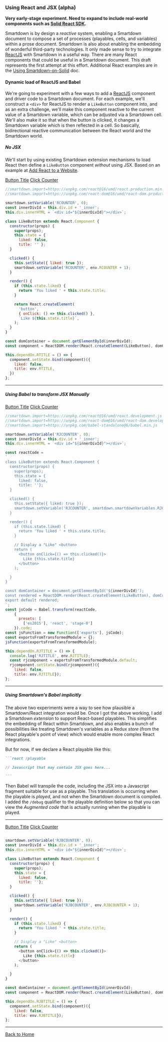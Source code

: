 ### Using React and JSX (alpha)

**Very early-stage experiment. Need to expand to include real-world components such as [Solid React SDK](https://github.com/inrupt/solid-react-sdk).**

Smartdown is by design a *reactive* system, enabling a Smartdown document to compose a set of processes (playables, cells, and variables) within a prose document. Smartdown is also about enabling the embedding of wonderful third-party technologies. It only made sense to try to integrate [ReactJS](https://reactjs.org) with Smartdown in a useful way. There are many React components that could be useful in a Smartdown document. This draft represents the first attempt at this effort. Additional React examples are in the [Using Smartdown-on-Solid](:@Solid) doc.

#### Dynamic load of ReactJS and Babel

We're going to experiment with a few ways to add a [ReactJS](https://reactjs.org) component and driver code to a Smartdown document. For each example, we'll construct a `<div>` for ReactJS to render a `LikeButton` component into, and as an extra challenge, we'll make this component reactive to the current value of a Smartdown variable, which can be adjusted via a Smartdown cell. We'll also make it so that when the button is clicked, it changes a Smartdown variable which is then reflected in a cell. So basically, bidirectional reactive communication between the React world and the Smartdown world.


##### No JSX

We'll start by using existing Smartdown extension mechanisms to load React then define a `LikeButton` component *without* using JSX. Based on an example at [Add React to a Website](https://reactjs.org/docs/add-react-to-a-website.html).


[Button Title](:?RTITLE)
[Click Counter](:!RCOUNTER)

```javascript /playable
//smartdown.import=https://unpkg.com/react@16/umd/react.production.min.js
//smartdown.import=https://unpkg.com/react-dom@16/umd/react-dom.production.min.js

smartdown.setVariable('RCOUNTER', 0);
const innerDivId = this.div.id + '_inner';
this.div.innerHTML = `<div id="${innerDivId}"></div>`;

class LikeButton extends React.Component {
  constructor(props) {
    super(props);
    this.state = {
      liked: false,
      title: '' };
  }

  clicked() {
    this.setState({ liked: true });
    smartdown.setVariable('RCOUNTER', env.RCOUNTER + 1);
  }

  render() {
    if (this.state.liked) {
      return 'You liked ' + this.state.title;
    }

    return React.createElement(
      'button',
      { onClick: () => this.clicked() },
      `Like ${this.state.title}`,
    );
  }
}

const domContainer = document.getElementById(innerDivId);
const component = ReactDOM.render(React.createElement(LikeButton), domContainer);

this.dependOn.RTITLE = () => {
  component.setState.bind(component)({
    liked: false,
    title: env.RTITLE,
  })
};

```

---


##### Using Babel to transform JSX Manually


[Button Title](:?RJTITLE)
[Click Counter](:!RJCOUNTER)

```javascript /playable/xautoplay/debug
//smartdown.import=https://unpkg.com/react@16/umd/react.development.js
//smartdown.import=https://unpkg.com/react-dom@16/umd/react-dom.development.js
//smartdown.import=https://unpkg.com/babel-standalone@6/babel.min.js

smartdown.setVariable('RJCOUNTER', 0);
const innerDivId = this.div.id + '_inner';
this.div.innerHTML = `<div id="${innerDivId}"></div>`;

const reactCode =
`
class LikeButton extends React.Component {
  constructor(props) {
    super(props);
    this.state = {
      liked: false,
      title: ''};
  }

  clicked() {
    this.setState({ liked: true });
    smartdown.setVariable('RJCOUNTER', smartdown.smartdownVariables.RJCOUNTER + 1);
  }

  render() {
    if (this.state.liked) {
      return 'You liked ' + this.state.title;
    }

    // Display a "Like" <button>
    return (
      <button onClick={() => this.clicked()}>
        Like {this.state.title}
      </button>
    );

  }
}

const domContainer = document.getElementById('${innerDivId}');
const rendered = ReactDOM.render(React.createElement(LikeButton), domContainer);
export default rendered;
`;
const jsCode = Babel.transform(reactCode,
    {
      presets: [
        ['es2015'], 'react', 'stage-0']
    }).code;
const jsFunction = new Function(['exports'], jsCode);
const exportsFromTransformedModule = {};
jsFunction(exportsFromTransformedModule);

this.dependOn.RJTITLE = () => {
  console.log('RJTITLE', env.RJTITLE);
  const rjcomponent = exportsFromTransformedModule.default;
  rjcomponent.setState.bind(rjcomponent)({
    liked: false,
    title: env.RJTITLE});
};
```


---


##### Using Smartdown's Babel implicitly

The above two experiments were a way to see how plausible a Smartdown/React integration would be. Once I got the above working, I add a Smartdown *extension* to support React-based playables. This simplifies the embedding of React within Smartdown, and also enables a bunch of possibilities like treating Smartdown's variables as a Redux *store* (from the React playable's point of view) which would enable more complex React integrations.

But for now, if we declare a React playable like this:

````markdown
```react /playable

// Javascript that may contain JSX goes here...

```
````

Then Babel will transpile the code, including the JSX into a Javascript fragment suitable for use as a playable. This translation is occurring when the playable is *played*, and not when the Smartdown document is compiled. I added the `/debug` qualifier to the playable definition below so that you can view the *Augmented code* that is actually running when the playable is played.


---

[Button Title](:?RJBTITLE)
[Click Counter](:!RJBCOUNTER)



```javascript /react/playable/xautoplay/debug

smartdown.setVariable('RJBCOUNTER', 0);
const innerDivId = this.div.id + '_inner';
this.div.innerHTML = `<div id="${innerDivId}"></div>`;

class LikeButton extends React.Component {
  constructor(props) {
    super(props);
    this.state = {
      liked: false,
      title: ''};
  }

  clicked() {
    this.setState({ liked: true });
    smartdown.setVariable('RJBCOUNTER', env.RJBCOUNTER + 1);
  }

  render() {
    if (this.state.liked) {
      return 'You liked ' + this.state.title;
    }

    // Display a "Like" <button>
    return (
      <button onClick={() => this.clicked()}>
        Like {this.state.title}
      </button>
    );

  }
}

const domContainer = document.getElementById(innerDivId);
const component = ReactDOM.render(React.createElement(LikeButton), domContainer);

this.dependOn.RJBTITLE = () => {
  component.setState.bind(component)({
    liked: false,
    title: env.RJBTITLE});
};
```

---


[Back to Home](:@Home)
